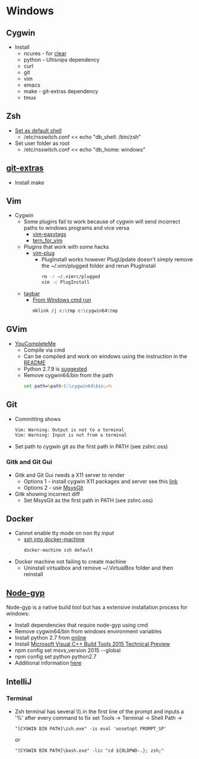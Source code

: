 # Windows

## Cygwin
* Install
  * ncures - for [clear](http://stackoverflow.com/a/11249071)
  * python - Ultisnips dependency
  * curl
  * git
  * vim
  * emacs
  * make - git-extras dependency
  * tmux

## Zsh
* [Set as default shell](https://cygwin.com/cygwin-ug-net/ntsec.html#ntsec-mapping-nsswitch)
  * /etc/nsswitch.conf << echo "db_shell: /bin/zsh"
* Set user folder as root
  * /etc/nsswitch.conf << echo "db_home: windows"

## [git-extras](https://github.com/tj/git-extras)
* Install make

## Vim
* Cygwin
  * Some plugins fail to work because of cygwin will send incorrect paths to
    windows programs and vice versa
    * [vim-easytags](https://github.com/xolox/vim-easytags)
    * [tern_for_vim](https://github.com/ternjs/tern_for_vim)
  * Plugins that work with some hacks
    * [vim-plug](https://github.com/junegunn/vim-plug)
      * PlugInstall works however PlugUpdate doesn't simply remove the
        ~/.vim/plugged folder and rerun PlugInstall
          ```bash
          rm -r ~/.vimrc/plugged
          vim -c PlugInstall
          ```
  * [tagbar](https://github.com/majutsushi/tagbar)
    * [From Windows cmd run](https://github.com/majutsushi/tagbar/issues/260#issuecomment-135898610)
        ```bash
        mklink /j c:\tmp c:\cygwin64\tmp
        ```

## GVim
* [YouCompleteMe](https://github.com/Valloric/YouCompleteMe)
  * Compile via cmd
  * Can be compiled and work on windows using the instruction in the
    [README](https://github.com/Valloric/YouCompleteMe#windows-installation)
  * Python 2.7.9 is
    [suggested](http://stackoverflow.com/questions/32025090/vim-for-windows-python-doesnt-load-properly-crashes)
  * Remove cygwin64/bin from the path
      ```cmd
      set path=%path:C:\cygwin64\bin;=%
      ```

## Git
* Committing shows
    ```bash
    Vim: Warning: Output is not to a terminal
    Vim: Warning: Input is not from a terminal
    ```
* Set path to cygwin git as the first path in PATH (see zshrc.oss)

### Gitk and Git Gui
* Gitk and Git Gui needs a X11 server to render
  * Options 1 - install cygwin X11 packages and server see this [link](http://stackoverflow.com/questions/9393462/cannot-launch-git-gui-using-cygwin-on-windows/9418800#9418800)
  * Options 2 - use [MsysGit](https://git-for-windows.github.io/)
* Gitk showing incorrect diff
  * Set MsysGit as the first path in PATH (see zshrc.oss)

## Docker
* Cannot enable tty mode on non tty input
  * [ssh into docker-machine](https://github.com/docker/docker/issues/12469#issuecomment-138426213)
      ```bash
      docker-machine ssh default
      ```
* Docker machine not failing to create machine
  * Uninstall virtualbox and remove ~/.VirtualBox folder and then reinstall

## [Node-gyp](https://github.com/nodejs/node-gyp)
Node-gyp is a native build tool but has a extensive installation process for windows:
* Install dependencies that require node-gyp using cmd
* Remove cygwin64/bin from windows environment variables
* Install python 2.7 from [online](https://www.python.org/downloads/)
* Install [Microsoft Visual C++ Build Tools 2015 Technical Preview](http://www.microsoft.com/en-us/download/details.aspx?id=49983)
* npm config set msvs_version 2015 --global
* npm config set python python2.7
* Additional information [here](https://github.com/nodejs/node-gyp/issues/629#issuecomment-153196245)

## IntelliJ
### Terminal
* Zsh terminal has several \\\\\\ in the first line of the prompt and inputs a '%' after every command to fix set Tools -> Terminal -> Shell Path ->
  ```
  "[CYGWIN BIN PATH]\zsh.exe" -is eval 'unsetopt PROMPT_SP'
  ```
  or
  ```
  "[CYGWIN BIN PATH]\bash.exe" -lic "cd ${OLDPWD-.}; zsh;"
  ```
